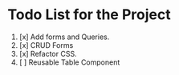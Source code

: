 # Todo List for the Project

1. [x] Add forms and Queries.
2. [x] CRUD Forms
3. [x] Refactor CSS.
4. [ ] Reusable Table Component
